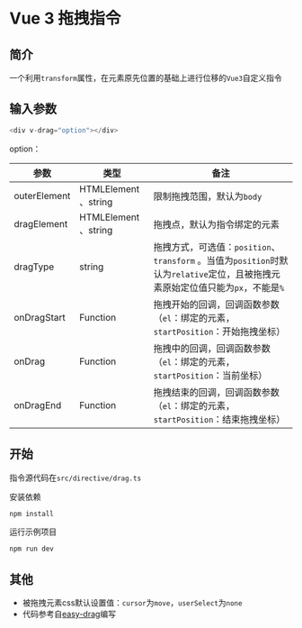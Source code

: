 # Vue 3 拖拽指令

## 简介
一个利用`transform`属性，在元素原先位置的基础上进行位移的`Vue3`自定义指令

## 输入参数

```javascript
<div v-drag="option"></div>
```
option：

| 参数         | 类型                 | 备注                                                         |
| ------------ | -------------------- | ------------------------------------------------------------ |
| outerElement | HTMLElement 、string | 限制拖拽范围，默认为`body`                                   |
| dragElement  | HTMLElement 、string | 拖拽点，默认为指令绑定的元素                             |
| dragType     | string               | 拖拽方式，可选值：`position`、`transform` 。当值为`position`时默认为`relative`定位，且被拖拽元素原始定位值只能为`px`，不能是`%`                  |
| onDragStart  | Function             | 拖拽开始的回调，回调函数参数（`el`：绑定的元素，`startPosition`：开始拖拽坐标） |
| onDrag       | Function             | 拖拽中的回调，回调函数参数（`el`：绑定的元素，`startPosition`：当前坐标） |
| onDragEnd    | Function             | 拖拽结束的回调，回调函数参数（`el`：绑定的元素，`startPosition`：结束拖拽坐标） |

## 开始
指令源代码在`src/directive/drag.ts`

安装依赖
```bash
npm install
```
运行示例项目
```bash
npm run dev
```
## 其他

- 被拖拽元素css默认设置值：`cursor`为`move`，`userSelect`为`none`
- 代码参考自[easy-drag](https://github.com/junqiuzhang/easy-drag)编写

